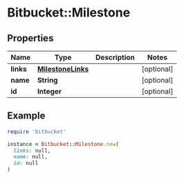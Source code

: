 # Bitbucket::Milestone

## Properties

| Name | Type | Description | Notes |
| ---- | ---- | ----------- | ----- |
| **links** | [**MilestoneLinks**](MilestoneLinks.md) |  | [optional] |
| **name** | **String** |  | [optional] |
| **id** | **Integer** |  | [optional] |

## Example

```ruby
require 'bitbucket'

instance = Bitbucket::Milestone.new(
  links: null,
  name: null,
  id: null
)
```

